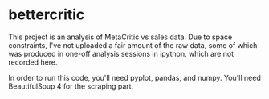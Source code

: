 # bettercritic

This project is an analysis of MetaCritic vs sales data.  Due to space constraints, I've not uploaded a fair amount of the raw data, some of which was produced in one-off analysis sessions in ipython, which are not recorded here.

In order to run this code, you'll need pyplot, pandas, and numpy.  You'll need BeautifulSoup 4 for the scraping part.
